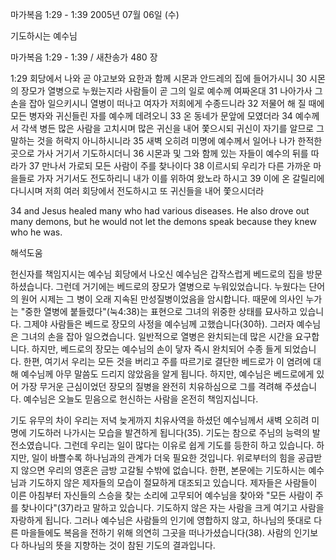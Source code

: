 마가복음 1:29 - 1:39 
2005년 07월 06일 (수)

기도하시는 예수님



마가복음 1:29 - 1:39 / 새찬송가 480 장


1:29 회당에서 나와 곧 야고보와 요한과 함께 시몬과 안드레의 집에 들어가시니 30 시몬의 장모가 열병으로 누웠는지라 사람들이 곧 그의 일로 예수께 여짜온대 31 나아가사 그 손을 잡아 일으키시니 열병이 떠나고 여자가 저희에게 수종드니라 32 저물어 해 질 때에 모든 병자와 귀신들린 자를 예수께 데려오니 33 온 동네가 문앞에 모였더라 34 예수께서 각색 병든 많은 사람을 고치시며 많은 귀신을 내어 쫓으시되 귀신이 자기를 알므로 그 말하는 것을 허락지 아니하시니라 35 새벽 오히려 미명에 예수께서 일어나 나가 한적한 곳으로 가사 거기서 기도하시더니 36 시몬과 및 그와 함께 있는 자들이 예수의 뒤를 따라가 37 만나서 가로되 모든 사람이 주를 찾나이다 38 이르시되 우리가 다른 가까운 마을들로 가자 거기서도 전도하리니 내가 이를 위하여 왔노라 하시고 39 이에 온 갈릴리에 다니시며 저희 여러 회당에서 전도하시고 또 귀신들을 내어 쫓으시더라

34 and Jesus healed many who had various diseases. He also drove out many demons, but he would not let the demons speak because they knew who he was.

해석도움





헌신자를 책임지시는 예수님
회당에서 나오신 예수님은 갑작스럽게 베드로의 집을 방문하셨습니다. 그런데 거기에는 베드로의 장모가 열병으로 누워있었습니다. 누웠다는 단어의 원어 시제는 그 병이 오래 지속된 만성질병이었음을 암시합니다. 때문에 의사인 누가는 "중한 열병에 붙들렸다"(눅4:38)는 표현으로 그녀의 위중한 상태를 묘사하고 있습니다. 그제야 사람들은 베드로 장모의 사정을 예수님께 고했습니다(30하). 그러자 예수님은 그녀의 손을 잡아 일으켰습니다. 일반적으로 열병은 완치되는데 많은 시간을 요구합니다. 하지만, 베드로의 장모는 예수님의 손이 닿자 즉시 완치되어 수종 들게 되었습니다. 한편, 여기서 우리는 모든 것을 버리고 주를 따르기로 결단한 베드로가 이 염려에 대해 예수님께 아무 말씀도 드리지 않았음을 알게 됩니다. 하지만, 예수님은 베드로에게 있어 가장 무거운 근심이었던 장모의 질병을 완전히 치유하심으로 그를 격려해 주셨습니다. 예수님은 오늘도 믿음으로 헌신하는 사람을 온전히 책임지십니다.

기도 유무의 차이
우리는 저녁 늦게까지 치유사역을 하셨던 예수님께서 새벽 오히려 미명에 기도하러 나가시는 모습을 발견하게 됩니다(35). 기도는 참으로 주님의 능력의 발전소였습니다. 그런데 우리는 일이 많다는 이유로 쉽게 기도를 등한히 하고 있습니다. 하지만, 일이 바쁠수록 하나님과의 관계가 더욱 필요한 것입니다. 위로부터의 힘을 공급받지 않으면 우리의 영혼은 금방 고갈될 수밖에 없습니다. 한편, 본문에는 기도하시는 예수님과 기도하지 않은 제자들의 모습이 절묘하게 대조되고 있습니다. 제자들은 사람들이 이른 아침부터 자신들의 스승을 찾는 소리에 고무되어 예수님을 찾아와 "모든 사람이 주를 찾나이다"(37)라고 말하고 있습니다. 기도하지 않은 자는 사람을 크게 여기고 사람을 자랑하게 됩니다. 그러나 예수님은 사람들의 인기에 영합하지 않고, 하나님의 뜻대로 다른 마을들에도 복음을 전하기 위해 의연히 그곳을 떠나가셨습니다(38). 사람의 인기보다 하나님의 뜻을 지향하는 것이 참된 기도의 결과입니다.
